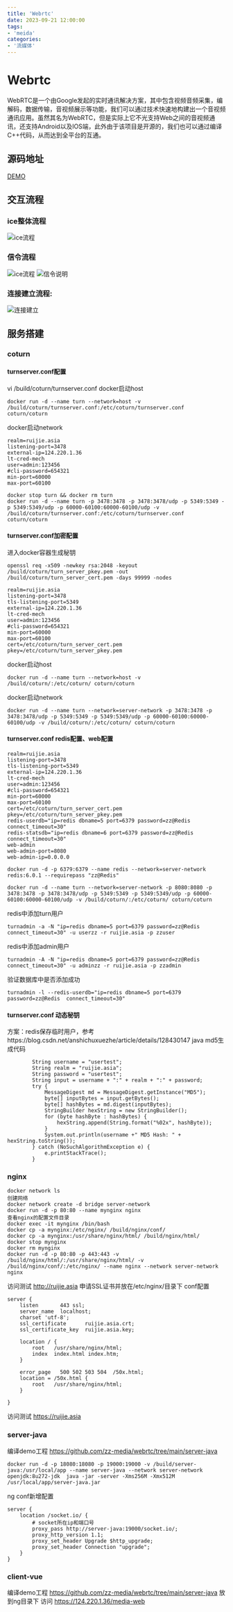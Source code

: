 ```yaml
---
title: 'Webrtc'
date: 2023-09-21 12:00:00
tags:
- 'meida'
categories:
- '流媒体'
---
```

# Webrtc

WebRTC是一个由Google发起的实时通讯解决方案，其中包含视频音频采集，编解码，数据传输，音视频展示等功能，我们可以通过技术快速地构建出一个音视频通讯应用。虽然其名为WebRTC，但是实际上它不光支持Web之间的音视频通讯，还支持Android以及IOS端，此外由于该项目是开源的，我们也可以通过编译C++代码，从而达到全平台的互通。

## 源码地址

[DEMO](https://github.com/zz-media/webrtc)

## 交互流程

### ice整体流程

![ice流程](./Webrtc.assets/ice.jpg)

### 信令流程

![ice流程](./Webrtc.assets/signal.jpg)
![信令说明](./Webrtc.assets/signal2.jpg)

### 连接建立流程:

![连接建立](./Webrtc.assets/peer.png)

## 服务搭建

### coturn

#### turnserver.conf配置
vi /build/coturn/turnserver.conf
docker启动host
```
docker run -d --name turn --network=host -v /build/coturn/turnserver.conf:/etc/coturn/turnserver.conf coturn/coturn
```
docker启动network
```
realm=ruijie.asia
listening-port=3478
external-ip=124.220.1.36
lt-cred-mech
user=admin:123456
#cli-password=654321
min-port=60000
max-port=60100
```
```
docker stop turn && docker rm turn
docker run -d --name turn -p 3478:3478 -p 3478:3478/udp -p 5349:5349 -p 5349:5349/udp -p 60000-60100:60000-60100/udp -v /build/coturn/turnserver.conf:/etc/coturn/turnserver.conf coturn/coturn
```

#### turnserver.conf加密配置

进入docker容器生成秘钥

```
openssl req -x509 -newkey rsa:2048 -keyout /build/coturn/turn_server_pkey.pem -out /build/coturn/turn_server_cert.pem -days 99999 -nodes
```

```
realm=ruijie.asia
listening-port=3478
tls-listening-port=5349
external-ip=124.220.1.36
lt-cred-mech
user=admin:123456
#cli-password=654321
min-port=60000
max-port=60100
cert=/etc/coturn/turn_server_cert.pem
pkey=/etc/coturn/turn_server_pkey.pem
```

docker启动host

```
docker run -d --name turn --network=host -v /build/coturn/:/etc/coturn/ coturn/coturn
```

docker启动network

```
docker run -d --name turn --network=server-network -p 3478:3478 -p 3478:3478/udp -p 5349:5349 -p 5349:5349/udp -p 60000-60100:60000-60100/udp -v /build/coturn/:/etc/coturn/ coturn/coturn
```

#### turnserver.conf redis配置、web配置
```
realm=ruijie.asia
listening-port=3478
tls-listening-port=5349
external-ip=124.220.1.36
lt-cred-mech
user=admin:123456
#cli-password=654321
min-port=60000
max-port=60100
cert=/etc/coturn/turn_server_cert.pem
pkey=/etc/coturn/turn_server_pkey.pem
redis-userdb="ip=redis dbname=5 port=6379 password=zz@Redis connect_timeout=30"
redis-statsdb="ip=redis dbname=6 port=6379 password=zz@Redis connect_timeout=30"
web-admin
web-admin-port=8080
web-admin-ip=0.0.0.0
```
```
docker run -d -p 6379:6379 --name redis --network=server-network redis:6.0.1 --requirepass "zz@Redis"
```
```
docker run -d --name turn --network=server-network -p 8080:8080 -p 3478:3478 -p 3478:3478/udp -p 5349:5349 -p 5349:5349/udp -p 60000-60100:60000-60100/udp -v /build/coturn/:/etc/coturn/ coturn/coturn
```
redis中添加turn用户
```
turnadmin -a -N "ip=redis dbname=5 port=6379 password=zz@Redis  connect_timeout=30" -u userzz -r ruijie.asia -p zzuser
```
redis中添加admin用户
```
turnadmin -A -N "ip=redis dbname=5 port=6379 password=zz@Redis  connect_timeout=30" -u adminzz -r ruijie.asia -p zzadmin
```
验证数据库中是否添加成功
```
turnadmin -l --redis-userdb="ip=redis dbname=5 port=6379 password=zz@Redis  connect_timeout=30"
```
#### turnserver.conf 动态秘钥
方案：redis保存临时用户，参考https://blog.csdn.net/anshichuxuezhe/article/details/128430147
java md5生成代码
```
        String username = "usertest";
        String realm = "ruijie.asia";
        String password = "usertest";
        String input = username + ":" + realm + ":" + password;
        try {
            MessageDigest md = MessageDigest.getInstance("MD5");
            byte[] inputBytes = input.getBytes();
            byte[] hashBytes = md.digest(inputBytes);
            StringBuilder hexString = new StringBuilder();
            for (byte hashByte : hashBytes) {
                hexString.append(String.format("%02x", hashByte));
            }
            System.out.println(username +" MD5 Hash: " + hexString.toString());
        } catch (NoSuchAlgorithmException e) {
            e.printStackTrace();
        }
```
### nginx

```
docker network ls
创建网络
docker network create -d bridge server-network
docker run -d -p 80:80 --name mynginx nginx
查看nginx的配置文件目录
docker exec -it mynginx /bin/bash
docker cp -a mynginx:/etc/nginx/ /build/nginx/conf/
docker cp -a mynginx:/usr/share/nginx/html/ /build/nginx/html/
docker stop mynginx
docker rm mynginx
docker run -d -p 80:80 -p 443:443 -v /build/nginx/html/:/usr/share/nginx/html/ -v /build/nginx/conf/:/etc/nginx/ --name nginx --network server-network nginx
```

访问测试 http://ruijie.asia
申请SSL证书并放在/etc/nginx/目录下
conf配置

```
server {
    listen       443 ssl;
    server_name  localhost;
    charset 'utf-8';
    ssl_certificate      ruijie.asia.crt;
    ssl_certificate_key  ruijie.asia.key;

    location / {
        root   /usr/share/nginx/html;
        index  index.html index.htm;
    }

    error_page   500 502 503 504  /50x.html;
    location = /50x.html {
        root   /usr/share/nginx/html;
    }

}
```

访问测试 https://ruijie.asia

### server-java

编译demo工程 https://github.com/zz-media/webrtc/tree/main/server-java

```
docker run -d -p 18080:18080 -p 19000:19000 -v /build/server-java:/usr/local/app --name server-java --network server-network openjdk:8u272-jdk  java -jar -server -Xms256M -Xmx512M /usr/local/app/server-java.jar
```

ng conf新增配置

```
server {
    location /socket.io/ {
        # socket所在ip和端口号
        proxy_pass http://server-java:19000/socket.io/;
        proxy_http_version 1.1;
        proxy_set_header Upgrade $http_upgrade;
        proxy_set_header Connection "upgrade";
    } 
}
```

### client-vue

编译demo工程 https://github.com/zz-media/webrtc/tree/main/server-java
放到ng目录下
访问 https://124.220.1.36/media-web
